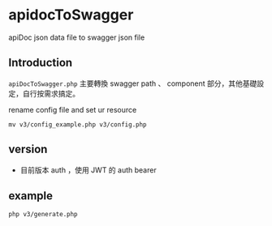 # apidocToSwagger
apiDoc json data file to swagger json file

## Introduction
```apiDocToSwagger.php``` 主要轉換 swagger path 、 component 部分，其他基礎設定，自行按需求搞定。

rename config file and set ur resource
```
mv v3/config_example.php v3/config.php
```

## version
- 目前版本 auth ，使用 JWT 的 auth bearer

## example
``` php v3/generate.php ```
